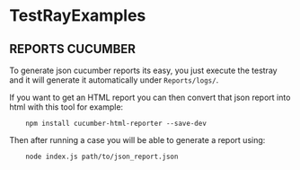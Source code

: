 # TestRayExamples

## <a id="REPORTS_CUCUMBER"></a>REPORTS CUCUMBER

To generate json cucumber reports its easy, you just execute the testray and it will generate it automatically under `Reports/logs/`.

If you want to get an HTML report you can then convert that json report into html with this tool for example:

        npm install cucumber-html-reporter --save-dev 

Then after running a case you will be able to generate a report using:

        node index.js path/to/json_report.json